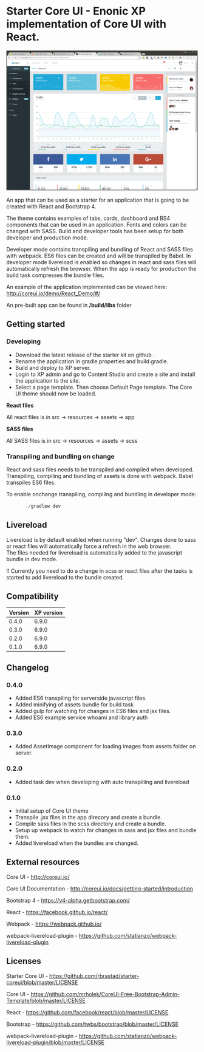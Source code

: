 # Starter Core UI - Enonic XP implementation of Core UI with React. 

![Core UI](src/main/resources/assets/img/screenshots/coreui-dashboard.png)

An app that can be used as a starter for an application that is going to be created with React and Bootstrap 4. 

The theme contains examples of tabs, cards, dashboard and BS4 components that can be used in an application. Fonts and colors can be changed with SASS.
Build and developer tools has been setup for both developer and production mode. 

Developer mode contains transpiling and bundling of React and SASS files with webpack. ES6 files can be created and will be transpiled by Babel.
In developer mode livereload is enabled so changes in react and sass files will automatically refresh the browser. When the app is ready for production the build task compresses the bundle files.    
  
An example of the application implemented can be viewed here: http://coreui.io/demo/React_Demo/#/

An pre-built app can be found in **/build/libs** folder

## Getting started

### Developing

* Download the latest release of the starter kit on github .
* Rename the application in gradle.properties and build.gradle.
* Build and deploy to XP server.
* Login to XP admin and go to Content Studio and create a site and install the application to the site.
* Select a page template. Then choose Default Page template. The Core UI theme should now be loaded.  

**React files**

All react files is in src -> resources -> assets -> app

**SASS files**

All SASS files is in src -> resources -> assets -> scss

### Transpiling and bundling on change
React and sass files needs to be transpiled and compiled when developed. Transpiling, compiling and bundling of assets is done with webpack. Babel transpiles ES6 files.
 
To enable onchange transpiling, compiling and bundling in developer mode:
 
```javascript
       ./gradlew dev 
```

## Livereload

Livereload is by default enabled when running "dev". Changes done to sass or react files will automatically force a refresh in the web browser.   
The files needed for livereload is automatically added to the javascript bundle in dev mode. 

!! Currently you need to do a change in scss or react files after the tasks is started to add livereload to the bundle created.

## Compatibility

| Version       | XP version |
| ------------- | ---------- |
| 0.4.0         | 6.9.0      |
| 0.3.0         | 6.9.0      |
| 0.2.0         | 6.9.0      |
| 0.1.0         | 6.9.0      |

## Changelog

### 0.4.0

* Added ES6 transpiling for serverside javascript files.
* Added minifying of assets bundle for build task 
* Added gulp for watching for changes in ES6 files and jsx files.
* Added ES6 example service whoami and library auth  


### 0.3.0

* Added AssetImage component for loading images from assets folder on server.


### 0.2.0

* Added task dev when developing with auto transpilling and livereload


### 0.1.0

* Initial setup of Core UI theme
* Transpile .jsx files in the app direcory and create a bundle.
* Compile sass files in the scss directory and create a bundle.
* Setup up webpack to watch for changes in sass and jsx files and bundle them.
* Added livereload when the bundles are changed.


## External resources

Core UI  - http://coreui.io/

Core UI Documentation -  http://coreui.io/docs/getting-started/introduction

Bootstrap 4 - https://v4-alpha.getbootstrap.com/

React - https://facebook.github.io/react/

Webpack - https://webpack.github.io/

webpack-livereload-plugin - https://github.com/statianzo/webpack-livereload-plugin

## Licenses

Starter Core UI - https://github.com/rbrastad/starter-coreui/blob/master/LICENSE

Core UI - https://github.com/mrholek/CoreUI-Free-Bootstrap-Admin-Template/blob/master/LICENSE

React - https://github.com/facebook/react/blob/master/LICENSE

Bootstrap - https://github.com/twbs/bootstrap/blob/master/LICENSE

webpack-livereload-plugin - https://github.com/statianzo/webpack-livereload-plugin/blob/master/LICENSE
